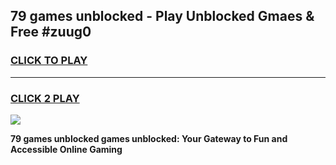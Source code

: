 
## 79 games unblocked - Play Unblocked Gmaes & Free #zuug0
<h3>
<a href="https://news.freeplayer.one?title=79_games_unblocked&ref=24F">CLICK TO PLAY</a></h3>
<hr>

<h3>
<a href="https://news.freeplayer.one?title=79_games_unblocked&ref=24F">CLICK 2 PLAY</a>
  
</h3>

<a href="https://news.freeplayer.one?title=79_games_unblocked&ref=24F/"><img src="https://clearcache.store/games.png"></a>


**79 games unblocked games unblocked: Your Gateway to Fun and Accessible Online Gaming**
